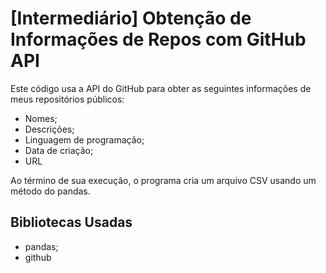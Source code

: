 # [Intermediário] Obtenção de Informações de Repos com GitHub API

Este código usa a API do GitHub para obter as seguintes informações de meus repositórios públicos:

- Nomes;
- Descrições;
- Linguagem de programação;
- Data de criação;
- URL

Ao término de sua execução, o programa cria um arquivo CSV usando um método do pandas.

## Bibliotecas Usadas

- pandas;
- github
